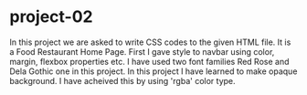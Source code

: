 # project-02
In this project we are asked to write  CSS codes to the given HTML file. It is a Food Restaurant Home Page. First I gave style to navbar using color, margin, flexbox properties etc.
I have used two font families Red Rose and Dela Gothic one in this project. In this project I have learned to make opaque background. I have acheived this by using 'rgba' color type.
